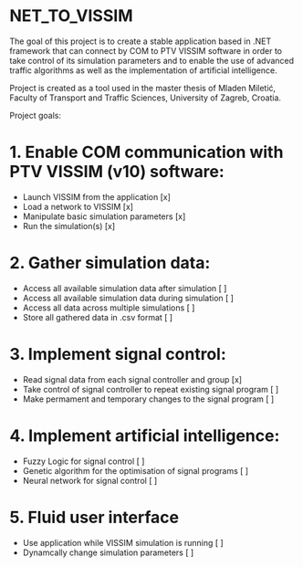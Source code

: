 # NET_TO_VISSIM


The goal of this project is to create a stable application based in .NET framework that can connect by COM to PTV VISSIM software in order to take control of its simulation parameters and to enable the use of advanced traffic algorithms as well as the implementation of artificial intelligence.

Project is created as a tool used in the master thesis of Mladen Miletić, Faculty of Transport and Traffic Sciences, University of Zagreb, Croatia.

Project goals:

# 1. Enable COM communication with PTV VISSIM (v10) software:
  - Launch VISSIM from the application [x]
  - Load a network to VISSIM [x]
  - Manipulate basic simulation parameters [x]
  - Run the simulation(s) [x]
  
# 2. Gather simulation data:
  - Access all available simulation data after simulation [ ]
  - Access all available simulation data during simulation [ ]
  - Access all data across multiple simulations [ ]
  - Store all gathered data in .csv format [ ]
  
# 3. Implement signal control:
  - Read signal data from each signal controller and group [x]
  - Take control of signal controller to repeat existing signal program [ ]
  - Make permament and temporary changes to the signal program [ ]
  
# 4. Implement artificial intelligence:
  - Fuzzy Logic for signal control [ ]
  - Genetic algorithm for the optimisation of signal programs [ ]
  - Neural network for signal control [ ]
  
# 5. Fluid user interface
  - Use application while VISSIM simulation is running [ ]
  - Dynamcally change simulation parameters [ ]

